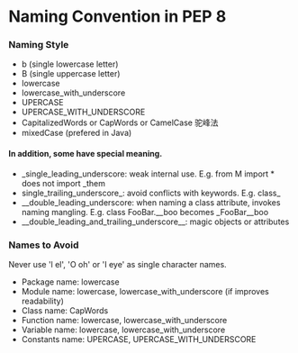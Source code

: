 
# Naming Convention in PEP 8 

### Naming Style
* b (single lowercase letter)
* B (single uppercase letter)
* lowercase
* lowercase_with_underscore
* UPERCASE
* UPERCASE_WITH_UNDERSCORE
* CapitalizedWords or CapWords or CamelCase 驼峰法
* mixedCase (prefered in Java)

#### In addition, some have special meaning.

* \_single_leading_underscore: weak internal use. E.g. from M import * does not import \_them
* single_trailing_underscore_: avoid conflicts with keywords. E.g. class_
* \_\_double_leading_underscore: when naming a class attribute, invokes naming mangling. E.g. class FooBar.\_\_boo becomes \_FooBar\_\_boo
* \_\_double_leading_and_trailing_underscore__: magic objects or attributes

### Names to Avoid 
Never use 'l el', 'O oh' or 'I eye' as single character names.

* Package name: lowercase
* Module name: lowercase, lowercase_with_underscore (if improves readability) 
* Class name: CapWords
* Function name: lowercase, lowercase_with_underscore
* Variable name: lowercase, lowercase_with_underscore
* Constants name: UPERCASE, UPERCASE_WITH_UNDERSCORE
